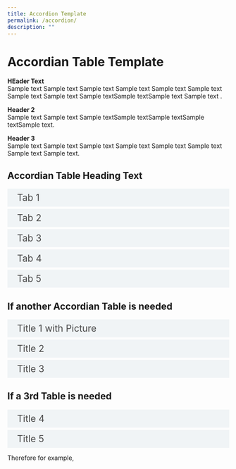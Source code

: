 ```yaml
---
title: Accordion Template
permalink: /accordion/
description: ""
---
```

<style>

input {
	display: none;
}
label {
	display: block;
	padding: 8px 22px;
	margin: 0 0 5px 0;
	cursor: pointor;
	background: #F0F4F6; *colour*
	border-radius: 3px;
	color: #484848; *colour of text*
	transition: ease .5s;
	font-size: 1.5em;
}

label:hover {
	background: #4a96b0;
	color: ##D1C052;
}

.accordion-content {
	/* background: ##D1C052; */
	padding: 10px 0px 30px 30px;
	/* border: 1px solid #484848; */
	margin: 0 0 1px 0;
	border-radius: 3px;
}

input + label + .accordion-content {
	display: none;
}

input:checked + label + .accordion-content {
	display: none;
}

input:checked + label + .accordion-content {
	display: block;
}

</style>
<!-- End of accordion -->

<div class="container">

<h1><b>Accordian Table Template</b></h1>

<p><strong>HEader Text </strong><br>  Sample text Sample text Sample text Sample text Sample text Sample text Sample text Sample text Sample textSample textSample text Sample text  .</p>
	
<p><strong>Header 2</strong><br>  Sample text Sample text Sample textSample textSample textSample textSample text.</p>
<p><strong>Header 3</strong><br>  Sample text Sample text Sample text Sample text Sample text Sample text Sample text Sample text.</p>

<h2 id="our-main-plans">Accordian Table Heading Text</h2>
<div>
	<input id="title1" type="checkbox"><label for="title1">Tab 1</label>
	<div class="accordion-content">
		<p>Sample text Sample text Sample text Sample text Sample text Sample text Sample text.</p>
	</div>
	<input id="title2" type="checkbox"><label for="title2">Tab 2</label>
	<div class="accordion-content">
		<p>Sample text Sample text Sample text Sample text Sample text Sample text Sample text.</p>
	</div>
	<input id="title3" type="checkbox"><label for="title3">Tab 3</label>
	<div class="accordion-content">
		<p>Sample text Sample text Sample text Sample text Sample text Sample text Sample text. Sample text Sample text Sample text Sample text Sample text Sample text Sample text. .</p>
	</div>
	<input id="title4" type="checkbox"><label for="title4">Tab 4</label>
	<div class="accordion-content">
		<p>Sample text Sample text Sample text Sample text Sample text Sample text Sample text..</p>
	</div>
	<input id="title5" type="checkbox"><label for="title5">Tab 5</label>
	<div class="accordion-content">
		<p>Sample text Sample text Sample text Sample text Sample text Sample text Sample text..</p>
	</div>
</div>

	
	
<a id="If another Accordian Table is needed"></a>

<h2>If another Accordian Table is needed</h2>
<div>
	<input id="title6" type="checkbox"><label for="title6">Title 1 with Picture</label>
	<div class="accordion-content">
		<p>Sample text Sample text Sample text Sample text Sample text Sample text Sample text
			</p>
	</div>
	<input id="title7" type="checkbox"><label for="title7">Title 2</label>
	<div class="accordion-content">
		<p>Sample text Sample text Sample text Sample text Sample text Sample text Sample text.</p>
	</div>
	<input id="title8" type="checkbox"><label for="title8">Title 3</label>
	<div class="accordion-content">
		<p>Sample text Sample text Sample text Sample text Sample text Sample text Sample text.</p>
	</div>
</div>

	
<a id="If a 3rd Table is needed"></a>

<h2>If a 3rd Table is needed</h2>
<div>
	<input id="title9" type="checkbox"><label for="title9">Title 4</label>
	<div class="accordion-content">
		<p>Text Text Text.</p>
	</div>
	<input id="title10" type="checkbox"><label for="title10">Title 5</label>
	<div class="accordion-content">
		<p>Text Text Text with Paragraph</p>
		<p>A second Paragraph.</p>
		<p>And a Third One.</p>
	</div>
</div>



</div>

Therefore for example,